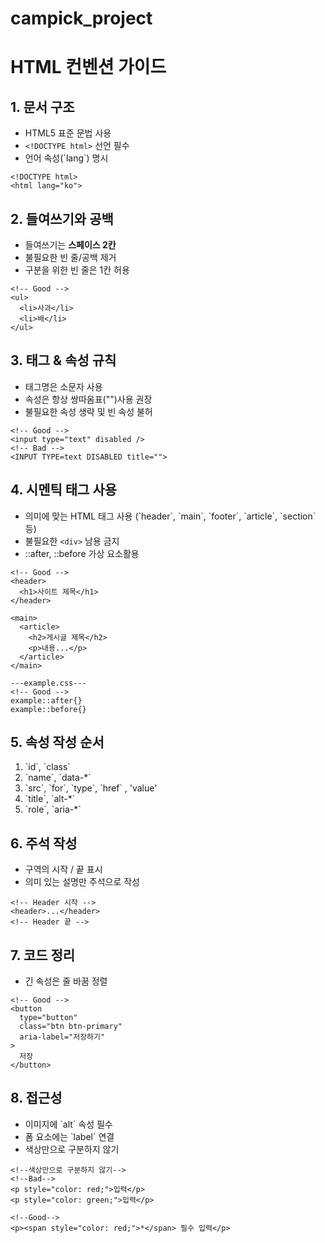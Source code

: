 # campick_project
# HTML 컨벤션 가이드

## 1. 문서 구조
- HTML5 표준 문법 사용
- `<!DOCTYPE html>` 선언 필수
- 언어 속성(\`lang\`) 명시

```
<!DOCTYPE html>
<html lang="ko">
```

## 2. 들여쓰기와 공백
- 들여쓰기는 **스페이스 2칸**
- 불필요한 빈 줄/공백 제거
- 구분을 위한 빈 줄은 1칸 허용

```
<!-- Good -->
<ul>
  <li>사과</li>
  <li>배</li>
</ul>
```
## 3. 태그 & 속성 규칙
- 태그명은 소문자 사용
- 속성은 항상 쌍따옴표("")사용 권장
- 불필요한 속성 생략 및 빈 속성 불허

```
<!-- Good -->
<input type="text" disabled />
<!-- Bad -->
<INPUT TYPE=text DISABLED title="">
```
## 4. 시멘틱 태그 사용
- 의미에 맞는 HTML 태그 사용 (\`header\`, \`main\`, \`footer\`, \`article\`, \`section\` 등)
- 불필요한 `<div>` 남용 금지
- ::after, ::before 가상 요소활용

```
<!-- Good -->
<header>
  <h1>사이트 제목</h1>
</header>

<main>
  <article>
    <h2>게시글 제목</h2>
    <p>내용...</p>
  </article>
</main>

---example.css---
<!-- Good -->
example::after{}
example::before{}

```

## 5. 속성 작성 순서
1. \`id\`, \`class\`
2. \`name\`, \`data-*\`
3. \`src\`, \`for\`, \`type\`, \`href\` , \'value\'
5. \`title\`, \`alt-*\`
6. \`role\`, \`aria-*\`


## 6. 주석 작성
- 구역의 시작 / 끝 표시
- 의미 있는 설명만 주석으로 작성

```
<!-- Header 시작 -->
<header>...</header>
<!-- Header 끝 -->
```
## 7. 코드 정리
- 긴 속성은 줄 바꿈 정렬

```
<!-- Good -->
<button
  type="button"
  class="btn btn-primary"
  aria-label="저장하기"
>
  저장
</button>
```

## 8. 접근성
- 이미지에 \`alt\` 속성 필수
- 폼 요소에는 \`label\` 연결
- 색상만으로 구분하지 않기

```
<!--색상만으로 구분하지 않기-->
<!--Bad-->
<p style="color: red;">입력</p>
<p style="color: green;">입력</p>

<!--Good-->
<p><span style="color: red;">*</span> 필수 입력</p>
```